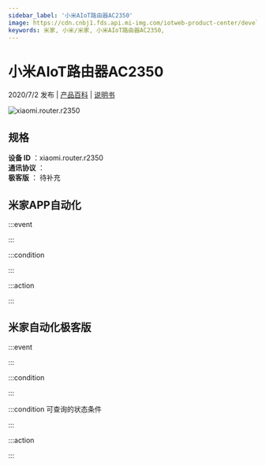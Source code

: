 ```yaml
---
sidebar_label: '小米AIoT路由器AC2350'
image: https://cdn.cnbj1.fds.api.mi-img.com/iotweb-product-center/developer_1588905621680MBL6YqzF.png?GalaxyAccessKeyId=AKVGLQWBOVIRQ3XLEW&Expires=9223372036854775807&Signature=qBxV1C3+wx9+t0kqaPiZ3jKCSww=
keywords: 米家, 小米/米家, 小米AIoT路由器AC2350, 
---
```

# 小米AIoT路由器AC2350

2020/7/2 发布 | [产品百科](https://home.mi.com/webapp/content/baike/product/index.html?model=xiaomi.router.r2350/) | [说明书](https://home.mi.com/views/introduction.html?model=xiaomi.router.r2350&region=cn)

![xiaomi.router.r2350](https://cdn.cnbj1.fds.api.mi-img.com/iotweb-product-center/developer_1588905621680MBL6YqzF.png?GalaxyAccessKeyId=AKVGLQWBOVIRQ3XLEW&Expires=9223372036854775807&Signature=qBxV1C3+wx9+t0kqaPiZ3jKCSww=)

## 规格  
> 
**设备 ID** ：xiaomi.router.r2350  
**通讯协议** ：  
**极客版**  ： 待补充 


## 米家APP自动化  

:::event  

:::

:::condition  

:::

:::action   

:::

## 米家自动化极客版  

:::event  

:::

:::condition  

:::

:::condition 可查询的状态条件  

:::

:::action  

:::

        
